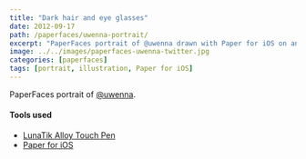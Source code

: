 ```yaml
---
title: "Dark hair and eye glasses"
date: 2012-09-17
path: /paperfaces/uwenna-portrait/
excerpt: "PaperFaces portrait of @uwenna drawn with Paper for iOS on an iPad."
image: ../../images/paperfaces-uwenna-twitter.jpg
categories: [paperfaces]
tags: [portrait, illustration, Paper for iOS]
---
```


PaperFaces portrait of [@uwenna](https://twitter.com/uwenna).

#### Tools used

- [LunaTik Alloy Touch Pen](https://www.amazon.com/gp/product/B00821TR7G/ref=as_li_ss_tl?ie=UTF8&tag=mademist-20&linkCode=as2&camp=1789&creative=390957&creativeASIN=B00821TR7G)
- [Paper for iOS](https://paper.bywetransfer.com/)

